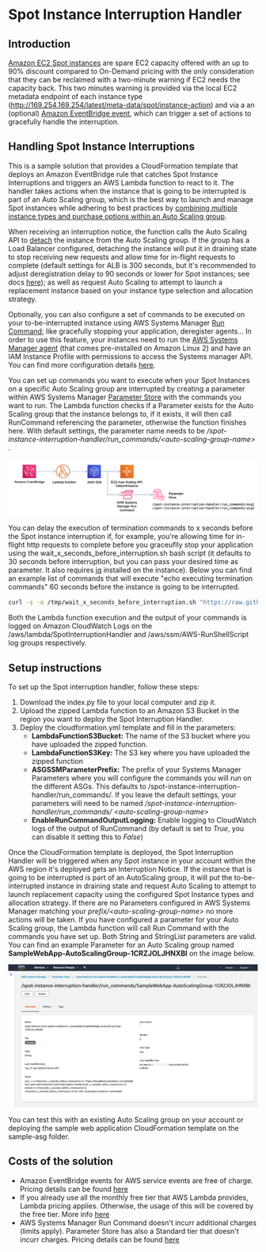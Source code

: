 # Spot Instance Interruption Handler

## Introduction
[Amazon EC2 Spot instances](https://aws.amazon.com/ec2/spot/) are spare EC2 capacity offered with an up to 90% discount compared to On-Demand pricing with the only consideration that they can be reclaimed with a two-minute warning if EC2 needs the capacity back. This two minutes warning is provided via the local EC2 metadata endpoint of each instance type (http://169.254.169.254/latest/meta-data/spot/instance-action) and via a an (optional) [Amazon EventBridge event](https://docs.aws.amazon.com/eventbridge/latest/userguide/create-eventbridge-rule.html), which can trigger a set of actions to gracefully handle the interruption.

## Handling Spot Instance Interruptions

This is a sample solution that provides a CloudFormation template that deploys an Amazon EventBridge rule that catches Spot Instance Interruptions and triggers an AWS Lambda function to react to it. The handler takes actions when the instance that is going to be interrupted is part of an Auto Scaling group, which is the best way to launch and manage Spot instances while adhering to best practices by [combining multiple instance types and purchase options within an Auto Scaling group](https://docs.aws.amazon.com/autoscaling/ec2/userguide/asg-purchase-options.html). 

When receiving an interruption notice, the function calls the Auto Scaling API to [detach](https://docs.aws.amazon.com/autoscaling/ec2/APIReference/API_DetachInstances.html) the instance from the Auto Scaling group. If the group has a Load Balancer configured, detaching the instance will put it in draining state to stop receiving new requests and allow time for in-flight requests to complete (default settings for ALB is 300 seconds, but it's recommended to adjust deregistration delay to 90 seconds or lower for Spot instances; see docs [here](https://docs.aws.amazon.com/elasticloadbalancing/latest/application/load-balancer-target-groups.html#deregistration-delay)); as well as request Auto Scaling to attempt to launch a replacement instance based on your instance type selection and allocation strategy. 

Optionally, you can also configure a set of commands to be executed on your to-be-interrupted instance using AWS Systems Manager [Run Command](https://docs.aws.amazon.com/systems-manager/latest/userguide/execute-remote-commands.html); like gracefully stopping your application, deregister agents... In order to use this feature, your instances need to run the [AWS Systems Manager agent](https://docs.aws.amazon.com/systems-manager/latest/userguide/ssm-agent.html) (that comes pre-installed on Amazon Linux 2) and have an IAM Instance Profile with permissions to access the Systems manager API. You can find more configuration details [here](https://docs.aws.amazon.com/systems-manager/latest/userguide/systems-manager-setting-up.html).

You can set up commands you want to execute when your Spot Instances on a specific Auto Scaling group are interrupted by creating a parameter within AWS Systems Manager [Parameter Store](https://docs.aws.amazon.com/systems-manager/latest/userguide/systems-manager-parameter-store.html) with the commands you want to run. The Lambda function checks if a Parameter exists for the Auto Scaling group that the instance belongs to, if it exists, it will then call RunCommand referencing the parameter, otherwise the function finishes here. With default settings, the parameter name needs to be */spot-instance-interruption-handler/run_commands/\<auto-scaling-group-name\>* .

![Architecture](/ec2-spot-interruption-handler/images/architecture.png)

You can delay the execution of termination commands to x seconds before the Spot instance interruption if, for example, you're allowing time for in-flight http requests to complete before you graceuflly stop your application using the wait_x_seconds_before_interruption.sh bash script (it defaults to 30 seconds before interruption, but you can pass your desired time as parameter. It also requires [jq](https://stedolan.github.io/jq/) installed on the instance). Below you can find an example list of commands that will execute "echo executing termination commands" 60 seconds before the instance is going to be interrupted.

```bash
curl -s -o /tmp/wait_x_seconds_before_interruption.sh "https://raw.githubusercontent.com/awslabs/ec2-spot-labs/master/ec2-spot-interruption-handler/wait_x_seconds_before_interruption.sh"; chmod u+x /tmp/wait_x_seconds_before_interruption.sh; /tmp/wait_x_seconds_before_interruption.sh 60; echo "executing termination commands"
```

Both the Lambda function execution and the output of your commands is logged on Amazon CloudWatch Logs on the /aws/lambda/SpotInterruptionHandler and /aws/ssm/AWS-RunShellScript log groups respectively.

## Setup instructions

To set up the Spot interruption handler, follow these steps:

1. Download the index.py file to your local computer and zip it. 
1. Upload the zipped Lambda function to an Amazon S3 Bucket in the region you want to deploy the Spot Interruption Handler.
1. Deploy the cloudformation.yml template and fill in the parameters:
    - **LambdaFunctionS3Bucket:** The name of the S3 bucket where you have uploaded the zipped function.
    - **LambdaFunctionS3Key:** The S3 key where you have uploaded the zipped function
    - **ASGSSMParameterPrefix:** The prefix of your Systems Manager Parameters where you will configure the commands you will run on the different ASGs. This defaults to /spot-instance-interruption-handler/run_commands/. If you leave the default settings, your parameters will need to be named */spot-instance-interruption-handler/run_commands/  \<auto-scaling-group-name\>*
    - **EnableRunCommandOutputLogging:** Enable logging to CloudWatch logs of the output of RunCommand (by default is set to *True*, you can disable it setting this to *False*)

Once the CloudFormation template is deployed, the Spot Interruption Handler will be triggered when any Spot instance in your account within the AWS region it's deployed gets an Interruption Notice. If the instance that is going to be interrupted is part of an AutoScaling group, it will put the to-be-interrupted instance in draining state and request Auto Scaling to attempt to launch replacement capacity using the configured Spot Instance types and allocation strategy. If there are no Parameters configured in AWS Systems Manager matching your *prefix/\<auto-scaling-group-name\>* no more actions will be taken. If you have configured a parameter for your Auto Scaling group, the Lambda function will call Run Command with the commands you have set up. Both String and StringList parameters are valid. You can find an example Parameter for an Auto Scaling group named **SampleWebApp-AutoScalingGroup-1CRZJOLJHNXBI** on the image below.

![Parameter Store Example](/ec2-spot-interruption-handler/images/ParameterStore.png)

You can test this with an existing Auto Scaling group on your account or deploying the sample web application CloudFormation template on the sample-asg folder.

## Costs of the solution

- Amazon EventBridge events for AWS service events are free of charge. Pricing details can be found [here](https://aws.amazon.com/eventbridge/pricing/)
- If you already use all the monthly free tier that AWS Lambda provides, Lambda pricing applies. Otherwise, the usage of this will be covered by the free tier. More info [here](https://aws.amazon.com/lambda/pricing/)
- AWS Systems Manager Run Command doesn't incurr additional charges (limits apply). Parameter Store has also a Standard tier that doesn't incurr charges. Pricing details can be found [here](https://aws.amazon.com/cloudwatch/pricing/)